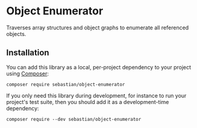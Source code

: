 # Object Enumerator

Traverses array structures and object graphs to enumerate all referenced objects.

## Installation

You can add this library as a local, per-project dependency to your project using [Composer](https://getcomposer.org/):

    composer require sebastian/object-enumerator

If you only need this library during development, for instance to run your project's test suite, then you should add it as a development-time dependency:

    composer require --dev sebastian/object-enumerator
